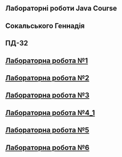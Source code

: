 ## Лабораторні роботи Java Course

## Cокальського Геннадія 
## ПД-32

## [Лабораторна робота №1](https://github.com/detxnat/JavaLabs/blob/main/src/main/java/com/university/lb1/README.md)

## [Лабораторна робота №2](https://github.com/detxnat/JavaLabs/blob/main/src/main/java/com/university/lb2/README.md)

## [Лабораторна робота №3](https://github.com/detxnat/JavaLabs/blob/main/src/main/java/com/university/lb3/README.md)

## [Лабораторна робота №4_1](https://github.com/detxnat/JavaLabs/blob/main/src/main/java/com/university/lb4_1/README.md)

## [Лабораторна робота №5](https://github.com/detxnat/JavaLabs/blob/main/src/main/java/com/university/lb5/README.md)

## [Лабораторна робота №6](https://github.com/detxnat/JavaLabs/blob/main/src/main/java/com/university/lb6/README.md)
